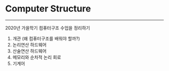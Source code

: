 # Computer Structure

---

2020년 가을학기 컴퓨터구조 수업을 정리하기

1. 개관 (왜 컴퓨터구조를 배워야 할까?)
2. 논리연산 하드웨어
3. 산술연산 하드웨어
4. 메모리와 순차적 논리 회로
5. 기계어